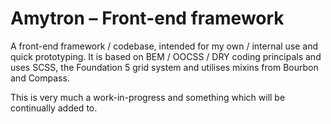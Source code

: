 <h1>Amytron – Front-end framework</h1>
<p>A front-end framework / codebase, intended for my own / internal use and quick prototyping. It is based on BEM / OOCSS / DRY coding principals and uses SCSS, the Foundation 5 grid system and utilises mixins from Bourbon and Compass.</p>
<p>This is very much a work-in-progress and something which will be continually added to.</p>